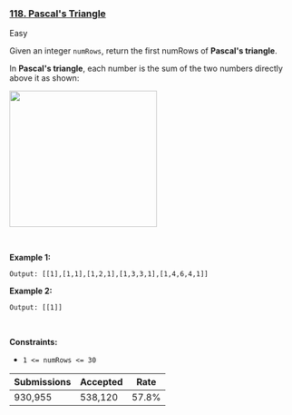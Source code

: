 ### [118. Pascal's Triangle](https://leetcode.com/problems/pascals-triangle/)

Easy

Given an integer `` numRows ``, return the first numRows of __Pascal's triangle__.

In __Pascal's triangle__, each number is the sum of the two numbers directly above it as shown:

<img alt="" src="https://upload.wikimedia.org/wikipedia/commons/0/0d/PascalTriangleAnimated2.gif" style="height:240px; width:260px"/>

 

__Example 1:__

```Input: numRows = 5
Output: [[1],[1,1],[1,2,1],[1,3,3,1],[1,4,6,4,1]]
```

__Example 2:__

```Input: numRows = 1
Output: [[1]]
```

 

__Constraints:__

*   `` 1 <= numRows <= 30 ``

| Submissions    | Accepted     | Rate   |
| -------------- | ------------ | ------ |
| 930,955 | 538,120 | 57.8% |